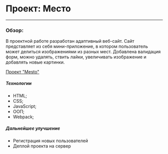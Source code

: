 # Проект: Место
---
### Обзор:
В проектной работе разработан адаптивный веб-сайт. Сайт представляет из себя мини-приложение, в котором пользователь может делиться изображениями из разных мест. Добавлена валидация форм, можно удалять, ствить лайки, увеличивать изображение и добавлять новые картинки.

[Проект "Mesto"](https://nikitapotrivaev.github.io/mesto/)

##### Технологии
- HTML;
- CSS;
- JavaScript;
- ООП;
- Webpack;

##### Дальнейшее улучшение
- Регистрация новых пользователей
- Деплой проекта на сервер